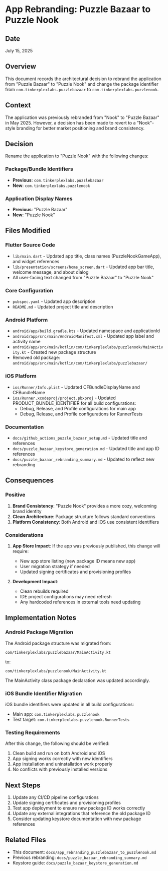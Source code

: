 # App Rebranding: Puzzle Bazaar to Puzzle Nook

## Date
July 15, 2025

## Overview
This document records the architectural decision to rebrand the application from "Puzzle Bazaar" to "Puzzle Nook" and change the package identifier from `com.tinkerplexlabs.puzzlebazaar` to `com.tinkerplexlabs.puzzlenook`.

## Context
The application was previously rebranded from "Nook" to "Puzzle Bazaar" in May 2025. However, a decision has been made to revert to a "Nook"-style branding for better market positioning and brand consistency.

## Decision
Rename the application to "Puzzle Nook" with the following changes:

### Package/Bundle Identifiers
- **Previous**: `com.tinkerplexlabs.puzzlebazaar`
- **New**: `com.tinkerplexlabs.puzzlenook`

### Application Display Names
- **Previous**: "Puzzle Bazaar"
- **New**: "Puzzle Nook"

## Files Modified

### Flutter Source Code
- `lib/main.dart` - Updated app title, class names (PuzzleNookGameApp), and widget references
- `lib/presentation/screens/home_screen.dart` - Updated app bar title, welcome message, and about dialog
- All user-facing text changed from "Puzzle Bazaar" to "Puzzle Nook"

### Core Configuration
- `pubspec.yaml` - Updated app description
- `README.md` - Updated project title and description

### Android Platform
- `android/app/build.gradle.kts` - Updated namespace and applicationId
- `android/app/src/main/AndroidManifest.xml` - Updated app label and activity name
- `android/app/src/main/kotlin/com/tinkerplexlabs/puzzlenook/MainActivity.kt` - Created new package structure
- Removed old package: `android/app/src/main/kotlin/com/tinkerplexlabs/puzzlebazaar/`

### iOS Platform
- `ios/Runner/Info.plist` - Updated CFBundleDisplayName and CFBundleName
- `ios/Runner.xcodeproj/project.pbxproj` - Updated PRODUCT_BUNDLE_IDENTIFIER for all build configurations:
  - Debug, Release, and Profile configurations for main app
  - Debug, Release, and Profile configurations for RunnerTests

### Documentation
- `docs/github_actions_puzzle_bazaar_setup.md` - Updated title and references
- `docs/puzzle_bazaar_keystore_generation.md` - Updated title and app ID references
- `docs/puzzle_bazaar_rebranding_summary.md` - Updated to reflect new rebranding

## Consequences

### Positive
1. **Brand Consistency**: "Puzzle Nook" provides a more cozy, welcoming brand identity
2. **Clean Architecture**: Package structure follows standard conventions
3. **Platform Consistency**: Both Android and iOS use consistent identifiers

### Considerations
1. **App Store Impact**: If the app was previously published, this change will require:
   - New app store listing (new package ID means new app)
   - User migration strategy if needed
   - Updated signing certificates and provisioning profiles

2. **Development Impact**: 
   - Clean rebuilds required
   - IDE project configurations may need refresh
   - Any hardcoded references in external tools need updating

## Implementation Notes

### Android Package Migration
The Android package structure was migrated from:
```
com/tinkerplexlabs/puzzlebazaar/MainActivity.kt
```
to:
```
com/tinkerplexlabs/puzzlenook/MainActivity.kt
```

The MainActivity class package declaration was updated accordingly.

### iOS Bundle Identifier Migration
iOS bundle identifiers were updated in all build configurations:
- Main app: `com.tinkerplexlabs.puzzlenook`
- Test target: `com.tinkerplexlabs.puzzlenook.RunnerTests`

### Testing Requirements
After this change, the following should be verified:
1. Clean build and run on both Android and iOS
2. App signing works correctly with new identifiers
3. App installation and uninstallation work properly
4. No conflicts with previously installed versions

## Next Steps
1. Update any CI/CD pipeline configurations
2. Update signing certificates and provisioning profiles
3. Test app deployment to ensure new package ID works correctly
4. Update any external integrations that reference the old package ID
5. Consider updating keystore documentation with new package references

## Related Files
- This document: `docs/app_rebranding_puzzlebazaar_to_puzzlenook.md`
- Previous rebranding: `docs/puzzle_bazaar_rebranding_summary.md`
- Keystore guide: `docs/puzzle_bazaar_keystore_generation.md`
